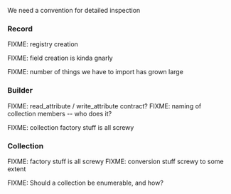 
We need a convention for detailed inspection

### Record

FIXME: registry creation

FIXME: field creation is kinda gnarly

FIXME: number of things we have to import has grown large

### Builder

FIXME: read_attribute / write_attribute contract?
FIXME: naming of collection members -- who does it?

FIXME: collection factory stuff is all screwy

### Collection

FIXME: factory stuff is all screwy
FIXME: conversion stuff screwy to some extent

FIXME: Should a collection be enumerable, and how?
